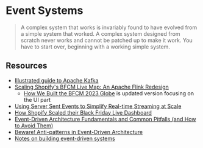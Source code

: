 # Event Systems

> A complex system that works is invariably found to have evolved from a simple system that worked. A complex system designed from scratch never works and cannot be patched up to make it work. You have to start over, beginning with a working simple system.

## Resources

- [Illustrated guide to Apache Kafka](https://www.gentlydownthe.stream)
- [Scaling Shopify's BFCM Live Map: An Apache Flink Redesign](https://shopify.engineering/bfcm-live-map-2021-apache-flink-redesign)
  - [How We Built the BFCM 2023 Globe](https://shopify.engineering/how-we-built-shopifys-bfcm-2023-globe) is updated version focusing on the UI part
- [Using Server Sent Events to Simplify Real-time Streaming at Scale](https://shopify.engineering/server-sent-events-data-streaming)
- [How Shopify Scaled their Black Friday Live Dashboard](https://blog.quastor.org/p/shopify-scaled-dashboards-black-friday)
- [Event-Driven Architecture Fundamentals and Common Pitfalls (and How to Avoid Them)](https://hookdeck.com/blog/event-driven-architectrure-fundamentals-pitfalls)
- [Beware! Anti-patterns in Event-Driven Architecture](https://codeopinion.com/beware-anti-patterns-in-event-driven-architecture/)
- [Notes on building event-driven systems](http://rednafi.com/misc/notes_on_event_driven_systems/)
